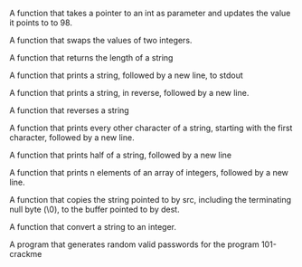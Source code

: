 A function that takes a pointer to an int as parameter and updates the value it points to to 98.

A function that swaps the values of two integers.

A function that returns the length of a string

A function that prints a string, followed by a new line, to stdout

A function that prints a string, in reverse, followed by a new line.

A function that reverses a string

A function that prints every other character of a string, starting with the first character, followed by a new line.

A function that prints half of a string, followed by a new line

A function that prints n elements of an array of integers, followed by a new line.

A function that copies the string pointed to by src, including the terminating null byte (\0), to the buffer pointed to by dest.

A function that convert a string to an integer.

A program that generates random valid passwords for the program 101-crackme
